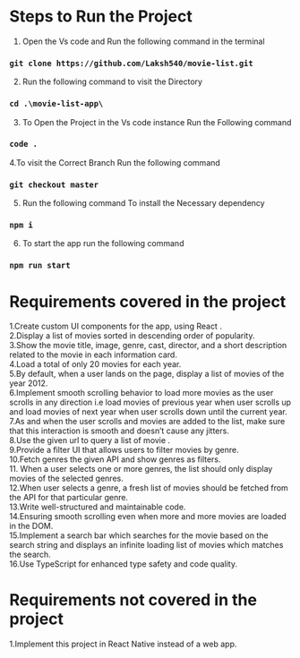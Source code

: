 # Steps to Run the Project

1. Open the Vs code and Run the following command in the terminal
 ### `git clone https://github.com/Laksh540/movie-list.git`
 
2. Run the following command to  visit the Directory
 ### `cd .\movie-list-app\`

3. To Open the Project in the Vs code instance Run the Following command
### `code .` 

4.To  visit the Correct Branch  Run the following command
### `git checkout master`

5. Run the following command To install the Necessary dependency
### `npm i`

6. To start the app  run the following command
### `npm run start`

# Requirements covered  in the project
1.Create custom UI components for the app, using React .\
2.Display a list of movies sorted in descending order of popularity.\
3.Show the movie title, image, genre, cast, director, and a short description related
to the movie in each information card.\
4.Load a total of only 20 movies for each year.\
5.By default, when a user lands on the page, display a list of movies of the year
2012.\
6.Implement smooth scrolling behavior to load more movies as the user scrolls in
any direction i.e load movies of previous year when user scrolls up and load
movies of next year when user scrolls down until the current year.\
7.As and when the user scrolls and movies are added to the list, make sure that
this interaction is smooth and doesn’t cause any jitters.\
8.Use the given url to query a list of movie .\
9.Provide a filter UI that allows users to filter movies by genre.\
10.Fetch genres the given API and show genres as filters.\
11. When a user selects one or more genres, the list should only display movies of
the selected genres.\
12.When user selects a genre, a fresh list of movies should be fetched from the API for that particular genre.\
13.Write well-structured and maintainable code.\
14.Ensuring smooth scrolling even when more and more movies are loaded in the
DOM.\
15.Implement a search bar which searches for the movie based on the search string
and displays an infinite loading list of movies which matches the search.\
16.Use TypeScript for enhanced type safety and code quality.

# Requirements not covered  in the project
1.Implement this project in React Native instead of a web app.










